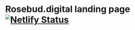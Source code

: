 # Rosebud.digital landing page [![Netlify Status](https://api.netlify.com/api/v1/badges/9430e22f-82bc-4dd7-9bed-ae1e233f2e79/deploy-status)](https://app.netlify.com/sites/pensive-kilby-af07ee/deploys)
